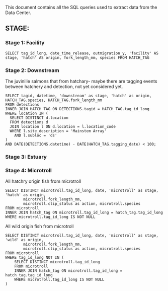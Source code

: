 This document contains all the SQL queries used to extract data from the Data Center.

## STAGE:

### Stage 1: Facility 

```
SELECT tag_id_long, date_time_release, outmigration_y, 'facility' AS stage, 'hatch' AS origin, fork_length_mm, species FROM HATCH_TAG
```

### Stage 2: Downstream

The juvinille salmons that from hatchary- maybe there are tagging events between hatchery and detection, not yet considered yet. 

```
SELECT tagid, datetime, 'downstream' as stage, 'hatch' as origin, HATCH_TAG.species, HATCH_TAG.fork_length_mm 
FROM detections 
INNER JOIN HATCH_TAG ON DETECTIONS.tagid = HATCH_TAG.tag_id_long  
WHERE location IN (
  SELECT DISTINCT d.location 
  FROM detections d
  JOIN location l ON d.location = l.location_code
  WHERE l.site_description = 'Mainstem Array'
    AND l.subloc = 'ds'
)
AND DATE(DETECTIONS.datetime) - DATE(HATCH_TAG.tagging_date) < 100;
```
### Stage 3: Estuary


### Stage 4: Microtroll

All hatchry origin fish from microtroll
```
SELECT DISTINCT microtroll.tag_id_long, date, 'microtroll' as stage, 'hatch' as origin,
        microtroll.fork_length_mm, 
        microtroll.clip_status as action, microtroll.species
FROM microtroll 
INNER JOIN hatch_tag ON microtroll.tag_id_long = hatch_tag.tag_id_long
WHERE microtroll.tag_id_long IS NOT NULL
```

All wild origin fish from microtroll
```
SELECT DISTINCT microtroll.tag_id_long, date, 'microtroll' as stage, 'wild' as origin,
        microtroll.fork_length_mm, 
        microtroll.clip_status as action, microtroll.species
FROM microtroll 
WHERE tag_id_long NOT IN (
    SELECT DISTINCT microtroll.tag_id_long
    FROM microtroll 
    INNER JOIN hatch_tag ON microtroll.tag_id_long = hatch_tag.tag_id_long
    WHERE microtroll.tag_id_long IS NOT NULL
)
```
